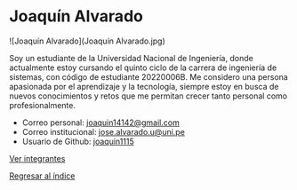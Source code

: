 # Joaquín Alvarado

![Joaquín Alvarado](Joaquín Alvarado.jpg)

Soy un estudiante de la Universidad Nacional de Ingeniería, donde actualmente estoy cursando el quinto ciclo de la carrera de ingeniería de sistemas, con código de estudiante 20220006B. Me considero una persona apasionada por el aprendizaje y la tecnología, siempre estoy en busca de nuevos conocimientos y retos que me permitan crecer tanto personal como profesionalmente.

- Correo personal: joaquin14142@gmail.com
- Correo institucional: jose.alvarado.u@uni.pe
- Usuario de Github: [joaquin1115](https://github.com/joaquin1115)

[Ver integrantes](../integrantes.md)

[Regresar al índice](../../README.md)

